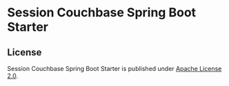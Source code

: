 # Session Couchbase Spring Boot Starter

## License
Session Couchbase Spring Boot Starter is published under [Apache License 2.0](http://www.apache.org/licenses/LICENSE-2.0).
